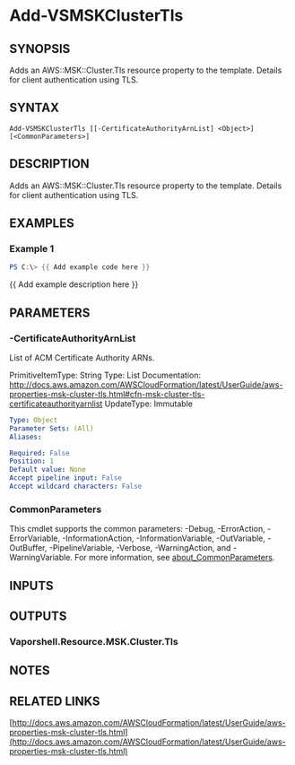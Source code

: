 # Add-VSMSKClusterTls

## SYNOPSIS
Adds an AWS::MSK::Cluster.Tls resource property to the template.
Details for client authentication using TLS.

## SYNTAX

```
Add-VSMSKClusterTls [[-CertificateAuthorityArnList] <Object>] [<CommonParameters>]
```

## DESCRIPTION
Adds an AWS::MSK::Cluster.Tls resource property to the template.
Details for client authentication using TLS.

## EXAMPLES

### Example 1
```powershell
PS C:\> {{ Add example code here }}
```

{{ Add example description here }}

## PARAMETERS

### -CertificateAuthorityArnList
List of ACM Certificate Authority ARNs.

PrimitiveItemType: String
Type: List
Documentation: http://docs.aws.amazon.com/AWSCloudFormation/latest/UserGuide/aws-properties-msk-cluster-tls.html#cfn-msk-cluster-tls-certificateauthorityarnlist
UpdateType: Immutable

```yaml
Type: Object
Parameter Sets: (All)
Aliases:

Required: False
Position: 1
Default value: None
Accept pipeline input: False
Accept wildcard characters: False
```

### CommonParameters
This cmdlet supports the common parameters: -Debug, -ErrorAction, -ErrorVariable, -InformationAction, -InformationVariable, -OutVariable, -OutBuffer, -PipelineVariable, -Verbose, -WarningAction, and -WarningVariable. For more information, see [about_CommonParameters](http://go.microsoft.com/fwlink/?LinkID=113216).

## INPUTS

## OUTPUTS

### Vaporshell.Resource.MSK.Cluster.Tls
## NOTES

## RELATED LINKS

[http://docs.aws.amazon.com/AWSCloudFormation/latest/UserGuide/aws-properties-msk-cluster-tls.html](http://docs.aws.amazon.com/AWSCloudFormation/latest/UserGuide/aws-properties-msk-cluster-tls.html)

